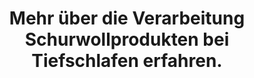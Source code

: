 ---
order: 30
href: /handwerk
value: Handwerk
title: Mehr über die Verarbeitung Schurwollprodukten bei Tiefschlafen erfahren.
external: false
navigation: true
footer: true
---